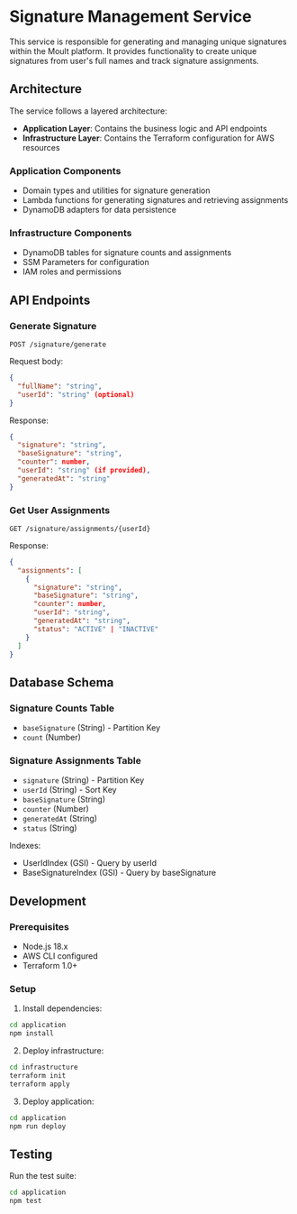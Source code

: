 # Signature Management Service

This service is responsible for generating and managing unique signatures within the Moult platform. It provides functionality to create unique signatures from user's full names and track signature assignments.

## Architecture

The service follows a layered architecture:

- **Application Layer**: Contains the business logic and API endpoints
- **Infrastructure Layer**: Contains the Terraform configuration for AWS resources

### Application Components

- Domain types and utilities for signature generation
- Lambda functions for generating signatures and retrieving assignments
- DynamoDB adapters for data persistence

### Infrastructure Components

- DynamoDB tables for signature counts and assignments
- SSM Parameters for configuration
- IAM roles and permissions

## API Endpoints

### Generate Signature

```http
POST /signature/generate
```

Request body:

```json
{
  "fullName": "string",
  "userId": "string" (optional)
}
```

Response:

```json
{
  "signature": "string",
  "baseSignature": "string",
  "counter": number,
  "userId": "string" (if provided),
  "generatedAt": "string"
}
```

### Get User Assignments

```http
GET /signature/assignments/{userId}
```

Response:

```json
{
  "assignments": [
    {
      "signature": "string",
      "baseSignature": "string",
      "counter": number,
      "userId": "string",
      "generatedAt": "string",
      "status": "ACTIVE" | "INACTIVE"
    }
  ]
}
```

## Database Schema

### Signature Counts Table

- `baseSignature` (String) - Partition Key
- `count` (Number)

### Signature Assignments Table

- `signature` (String) - Partition Key
- `userId` (String) - Sort Key
- `baseSignature` (String)
- `counter` (Number)
- `generatedAt` (String)
- `status` (String)

Indexes:

- UserIdIndex (GSI) - Query by userId
- BaseSignatureIndex (GSI) - Query by baseSignature

## Development

### Prerequisites

- Node.js 18.x
- AWS CLI configured
- Terraform 1.0+

### Setup

1. Install dependencies:

```bash
cd application
npm install
```

2. Deploy infrastructure:

```bash
cd infrastructure
terraform init
terraform apply
```

3. Deploy application:

```bash
cd application
npm run deploy
```

## Testing

Run the test suite:

```bash
cd application
npm test
```
